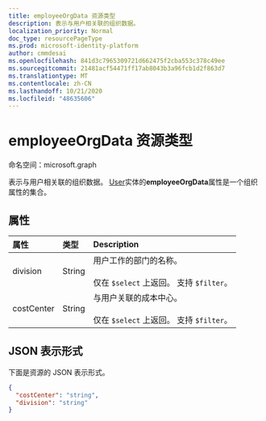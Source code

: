 ```yaml
---
title: employeeOrgData 资源类型
description: 表示与用户相关联的组织数据。
localization_priority: Normal
doc_type: resourcePageType
ms.prod: microsoft-identity-platform
author: cmmdesai
ms.openlocfilehash: 841d3c7965309721d662475f2cba553c378c49ee
ms.sourcegitcommit: 21481acf54471ff17ab8043b3a96fcb1d2f863d7
ms.translationtype: MT
ms.contentlocale: zh-CN
ms.lasthandoff: 10/21/2020
ms.locfileid: "48635606"
---
```

# <a name="employeeorgdata-resource-type"></a>employeeOrgData 资源类型

命名空间：microsoft.graph

表示与用户相关联的组织数据。 [User](user.md)实体的**employeeOrgData**属性是一个组织属性的集合。

## <a name="properties"></a>属性
| 属性       | 类型    |Description|
|:---------------|:--------|:----------|
| division | String | 用户工作的部门的名称。 <br><br>仅在 `$select` 上返回。 支持 `$filter`。 |
| costCenter | String | 与用户关联的成本中心。 <br><br>仅在 `$select` 上返回。 支持 `$filter`。 |

## <a name="json-representation"></a>JSON 表示形式

下面是资源的 JSON 表示形式。

<!-- {
  "blockType": "resource",
  "optionalProperties": [],
  "@odata.type": "microsoft.graph.employeeOrgData"
}-->

```json
{
  "costCenter": "string",
  "division": "string"
}
```

<!-- uuid: 8fcb5dbc-d5aa-4681-8e31-b001d5168d79
2020-10-24 14:57:30 UTC -->
<!--
{
  "type": "#page.annotation",
  "description": "employeeOrgData resource",
  "keywords": "",
  "section": "documentation",
  "tocPath": "",
  "suppressions": []
}
-->

